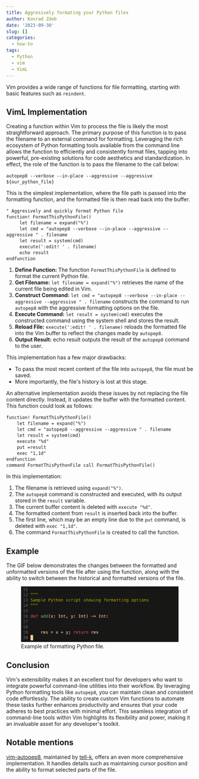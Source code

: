 ```yaml
---
title: Aggresively formating your Python files
author: Konrad Zdeb
date: '2023-09-30'
slug: []
categories:
  - how-to
tags:
  - Python
  - vim
  - VimL
---
```



Vim provides a wide range of functions for file formatting, starting with basic features such as `reindent`.

## VimL Implementation

Creating a function within Vim to process the file is likely the most straightforward approach. The primary purpose of this function is to pass the filename to an external command for formatting. Leveraging the rich ecosystem of Python formatting tools available from the command line allows the function to efficiently and consistently format files, tapping into powerful, pre-existing solutions for code aesthetics and standardization. In effect, the role of the function is to pass the filename to the call below:

``` shell
autopep8 --verbose --in-place --aggressive --aggressive   ${our_python_file}
```

This is the simplest implementation, where the file path is passed into the formatting function, and the formatted file is then read back into the buffer.

``` vim
" Aggresively and quickly format Python file
function! FormatThisPythonFile()
     let filename = expand("%")
     let cmd = "autopep8 --verbose --in-place --aggressive --aggressive " . filename
     let result = system(cmd)
     execute(':edit! ' . filename)
     echo result
endfunction
```

1.  **Define Function:** The function `FormatThisPythonFile` is defined to format the current Python file.
2.  **Get Filename:** `let filename = expand("%")` retrieves the name of the current file being edited in Vim.
3.  **Construct Command:** `let cmd = "autopep8 --verbose --in-place --aggressive --aggressive " . filename` constructs the command to run `autopep8` with the aggressive formatting options on the file.
4.  **Execute Command:** `let result = system(cmd)` executes the constructed command using the system shell and stores the result.
5.  **Reload File:** `execute(':edit! ' . filename)` reloads the formatted file into the Vim buffer to reflect the changes made by `autopep8`.
6.  **Output Result:** echo result outputs the result of the `autopep8` command to the user.

This implementation has a few major drawbacks:

-   To pass the most recent content of the file into `autopep8`, the file must be saved.
-   More importantly, the file's history is lost at this stage.

An alternative implementation avoids these issues by not replacing the file content directly. Instead, it updates the buffer with the formatted content. This function could look as follows:

``` vim
function! FormatThisPythonFile()
    let filename = expand("%")
    let cmd = "autopep8 --aggressive --aggressive " . filename
    let result = system(cmd)
    execute "%d"
    put =result
    exec "1,1d"
endfunction
command FormatThisPythonFile call FormatThisPythonFile()
```

In this implementation:

1.  The filename is retrieved using `expand("%")`.
2.  The `autopep8` command is constructed and executed, with its output stored in the `result` variable.
3.  The current buffer content is deleted with `execute "%d"`.
4.  The formatted content from `result` is inserted back into the buffer.
5.  The first line, which may be an empty line due to the `put` command, is deleted with `exec "1,1d"`.
6.  The command `FormatThisPythonFile` is created to call the function.

## Example

The GIF below demonstrates the changes between the formatted and unformatted versions of the file after using the function, along with the ability to switch between the historical and formatted versions of the file.

<figure>
<img src="images/python_format.gif" alt="Example of formatting Python file." />
<figcaption aria-hidden="true">Example of formatting Python file.</figcaption>
</figure>

## Conclusion

Vim's extensibility makes it an excellent tool for developers who want to integrate powerful command-line utilities into their workflow. By leveraging Python formatting tools like `autopep8`, you can maintain clean and consistent code effortlessly. The ability to create custom Vim functions to automate these tasks further enhances productivity and ensures that your code adheres to best practices with minimal effort. This seamless integration of command-line tools within Vim highlights its flexibility and power, making it an invaluable asset for any developer's toolkit.

## Notable mentions

[vim-autopep8](https://github.com/tell-k/vim-autopep8), maintained by [tell-k](https://github.com/tell-k), offers an even more comprehensive implementation. It handles details such as maintaining cursor position and the ability to format selected parts of the file.
